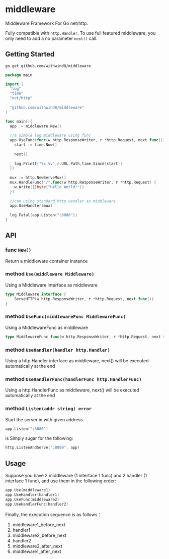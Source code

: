 # middleware
Middleware Framework For Go net/http.

Fully compatible with ```http.Handler```. To use full featured middleware, you only need to add a no parameter ```next()``` call.

## Getting Started
```bash
go get github.com/withwind8/middleware
```

```go
package main

import (
  "log"
  "time"
  "net/http"
    
  "github.com/withwind8/middleware"
)

func main(){
  app := middleware.New()
  
  //a simple log middleware using func
  app.UseFunc(func(w http.ResponseWriter, r *http.Request, next func()){
    start := time.Now()
    
    next()
    
    log.Printf("%s %v",r.URL.Path,time.Since(start))
  })
  
  mux := http.NewServeMux()
  mux.HandleFunc("/",func(w http.ResponseWriter, r *http.Request) {
    w.Write([]byte("Hello World!"))
  })
  
  //can using standard http.Handler as middleware
  app.UseHandler(mux)
  
  log.Fatal(app.Listen(":8080"))
}  
```

## API
### func ```New()```
Return a middleware container instance
### method ```Use(middleware Middleware)```
Using a Middleware interface as middleware
```go
type Middleware interface {
	ServeHTTP(w http.ResponseWriter, r *http.Request, next func())
}
```
### method ```UseFunc(middlewareFunc MiddlewareFunc)```
Using a MiddlewareFunc as middleware
```go
type MiddlewareFunc func(w http.ResponseWriter, r *http.Request, next func())
```
### method ```UseHandler(handler http.Handler)```
Using a http.Handler interface as middleware, next() will be executed automatically at the end
### method ```UseHandlerFunc(handlerFunc http.HandlerFunc)```
Using a http.HandlerFunc as middleware, next() will be executed automatically at the end
### method ```Listen(addr string) error```
Start the server in with given address.
```go
app.Listen(":8080")
```
is Simply sugar for the following:
```go
http.ListenAndServe(":8080", app)
```

## Usage
Suppose you have 2 middleware (1 interface 1 func) and 2 handler (1 interface 1 func), and use them in the following order:
```go
app.Use(middleware1)
app.UseHandler(handler1)
app.UseFunc(middleware2)
app.UseHandlerFunc(handler2)
```
Finally, the execution sequence is as follows：
1. middleware1_before_next
2. handler1
3. middleware2_before_next
4. handler2
5. middleware2_after_next
6. middleware1_after_next



